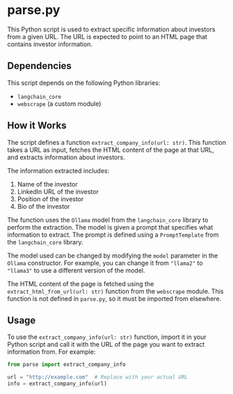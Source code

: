 # parse.py

This Python script is used to extract specific information about investors from a given URL. The URL is expected to point to an HTML page that contains investor information.

## Dependencies

This script depends on the following Python libraries:

- `langchain_core`
- `webscrape` (a custom module)

## How it Works

The script defines a function `extract_company_info(url: str)`. This function takes a URL as input, fetches the HTML content of the page at that URL, and extracts information about investors.

The information extracted includes:

1. Name of the investor
2. LinkedIn URL of the investor
3. Position of the investor
4. Bio of the investor

The function uses the `Ollama` model from the `langchain_core` library to perform the extraction. The model is given a prompt that specifies what information to extract. The prompt is defined using a `PromptTemplate` from the `langchain_core` library.

The model used can be changed by modifying the `model` parameter in the `Ollama` constructor. For example, you can change it from `"llama2"` to `"llama3"` to use a different version of the model.

The HTML content of the page is fetched using the `extract_html_from_url(url: str)` function from the `webscrape` module. This function is not defined in `parse.py`, so it must be imported from elsewhere.

## Usage

To use the `extract_company_info(url: str)` function, import it in your Python script and call it with the URL of the page you want to extract information from. For example:

```python
from parse import extract_company_info

url = "http://example.com"  # Replace with your actual URL
info = extract_company_info(url)
```
